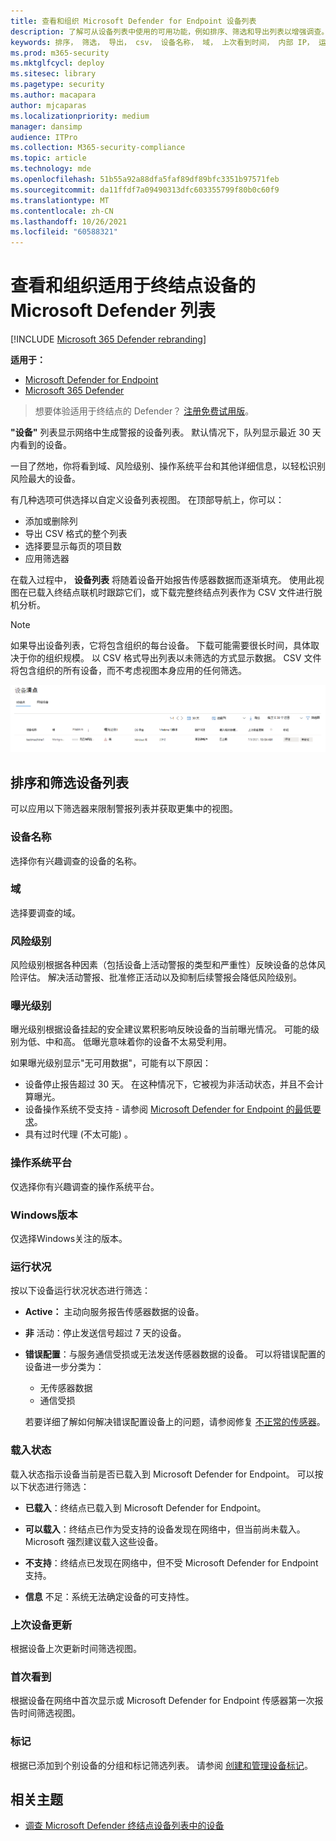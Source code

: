 ```yaml
---
title: 查看和组织 Microsoft Defender for Endpoint 设备列表
description: 了解可从设备列表中使用的可用功能，例如排序、筛选和导出列表以增强调查。
keywords: 排序， 筛选， 导出， csv， 设备名称， 域， 上次看到时间， 内部 IP， 运行状况状态， 活动警报， 活动恶意软件检测， 威胁类别， 查看警报， 网络， 连接， 恶意软件， 类型， 密码窃取程序， 勒索软件， 攻击， 威胁， 常规恶意软件， 不需要的软件
ms.prod: m365-security
ms.mktglfcycl: deploy
ms.sitesec: library
ms.pagetype: security
ms.author: macapara
author: mjcaparas
ms.localizationpriority: medium
manager: dansimp
audience: ITPro
ms.collection: M365-security-compliance
ms.topic: article
ms.technology: mde
ms.openlocfilehash: 51b55a92a88dfa5faf89df89bfc3351b97571feb
ms.sourcegitcommit: da11ffdf7a09490313dfc603355799f80b0c60f9
ms.translationtype: MT
ms.contentlocale: zh-CN
ms.lasthandoff: 10/26/2021
ms.locfileid: "60588321"
---
```

# <a name="view-and-organize-the-microsoft-defender-for-endpoint-devices-list"></a>查看和组织适用于终结点设备的 Microsoft Defender 列表

[!INCLUDE [Microsoft 365 Defender rebranding](../../includes/microsoft-defender.md)]


**适用于：**
- [Microsoft Defender for Endpoint](https://go.microsoft.com/fwlink/p/?linkid=2154037)
- [Microsoft 365 Defender](https://go.microsoft.com/fwlink/?linkid=2118804)

> 想要体验适用于终结点的 Defender？ [注册免费试用版](https://signup.microsoft.com/create-account/signup?products=7f379fee-c4f9-4278-b0a1-e4c8c2fcdf7e&ru=https://aka.ms/MDEp2OpenTrial?ocid=docs-wdatp-machinesview-abovefoldlink)。

**"设备"** 列表显示网络中生成警报的设备列表。 默认情况下，队列显示最近 30 天内看到的设备。

一目了然地，你将看到域、风险级别、操作系统平台和其他详细信息，以轻松识别风险最大的设备。

有几种选项可供选择以自定义设备列表视图。 在顶部导航上，你可以：

- 添加或删除列
- 导出 CSV 格式的整个列表
- 选择要显示每页的项目数
- 应用筛选器

在载入过程中， **设备列表** 将随着设备开始报告传感器数据而逐渐填充。 使用此视图在已载入终结点联机时跟踪它们，或下载完整终结点列表作为 CSV 文件进行脱机分析。

> [!NOTE]
> 如果导出设备列表，它将包含组织的每台设备。 下载可能需要很长时间，具体取决于你的组织规模。 以 CSV 格式导出列表以未筛选的方式显示数据。 CSV 文件将包含组织的所有设备，而不考虑视图本身应用的任何筛选。

![包含设备列表的设备列表的图像。](images/device-inventory.png)

## <a name="sort-and-filter-the-device-list"></a>排序和筛选设备列表

可以应用以下筛选器来限制警报列表并获取更集中的视图。

### <a name="device-name"></a>设备名称

选择你有兴趣调查的设备的名称。

### <a name="domain"></a>域

选择要调查的域。

### <a name="risk-level"></a>风险级别

风险级别根据各种因素（包括设备上活动警报的类型和严重性）反映设备的总体风险评估。 解决活动警报、批准修正活动以及抑制后续警报会降低风险级别。

### <a name="exposure-level"></a>曝光级别

曝光级别根据设备挂起的安全建议累积影响反映设备的当前曝光情况。 可能的级别为低、中和高。 低曝光意味着你的设备不太易受利用。

如果曝光级别显示"无可用数据"，可能有以下原因：

- 设备停止报告超过 30 天。 在这种情况下，它被视为非活动状态，并且不会计算曝光。
- 设备操作系统不受支持 - 请参阅 [Microsoft Defender for Endpoint 的最低要求](minimum-requirements.md)。
- 具有过时代理 (不太可能) 。

### <a name="os-platform"></a>操作系统平台

仅选择你有兴趣调查的操作系统平台。

### <a name="windows-versions"></a>Windows版本

仅选择Windows关注的版本。

### <a name="health-state"></a>运行状况

按以下设备运行状况状态进行筛选：

- **Active：** 主动向服务报告传感器数据的设备。
- **非** 活动：停止发送信号超过 7 天的设备。
- **错误配置**：与服务通信受损或无法发送传感器数据的设备。 可以将错误配置的设备进一步分类为：
  - 无传感器数据
  - 通信受损

  若要详细了解如何解决错误配置设备上的问题，请参阅修复 [不正常的传感器](fix-unhealthy-sensors.md)。

### <a name="onboarding-status"></a>载入状态

载入状态指示设备当前是否已载入到 Microsoft Defender for Endpoint。 可以按以下状态进行筛选：

- **已载入**：终结点已载入到 Microsoft Defender for Endpoint。

- **可以载入**：终结点已作为受支持的设备发现在网络中，但当前尚未载入。 Microsoft 强烈建议载入这些设备。

- **不支持**：终结点已发现在网络中，但不受 Microsoft Defender for Endpoint 支持。

- **信息** 不足：系统无法确定设备的可支持性。

### <a name="last-device-update"></a>上次设备更新

根据设备上次更新时间筛选视图。

### <a name="first-seen"></a>首次看到

根据设备在网络中首次显示或 Microsoft Defender for Endpoint 传感器第一次报告时间筛选视图。

### <a name="tags"></a>标记

根据已添加到个别设备的分组和标记筛选列表。 请参阅 [创建和管理设备标记](machine-tags.md)。

## <a name="related-topics"></a>相关主题

- [调查 Microsoft Defender 终结点设备列表中的设备](investigate-machines.md)
